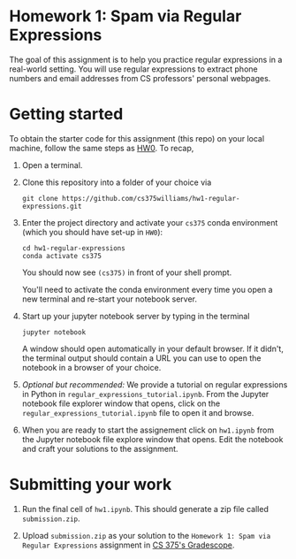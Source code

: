 # Homework 1: Spam via Regular Expressions

The goal of this assignment is to help you practice regular expressions in a real-world setting. You will use regular expressions to extract phone numbers and email addresses from CS professors' personal webpages. 

# Getting started 

To obtain the starter code for this assignment (this repo) on your local machine, follow the same steps as [HW0](https://github.com/cs375williams/hw0-preliminaries). To recap, 

1. Open a terminal. 

2. Clone this repository into a folder of your choice via
	```
	git clone https://github.com/cs375williams/hw1-regular-expressions.git
	```

3. Enter the project directory and activate your `cs375` conda environment (which you should have set-up in `HW0`): 
	```
	cd hw1-regular-expressions
	conda activate cs375
	```

	You should now see `(cs375)` in front of your shell prompt.  

	You'll need to activate the conda environment every time you open a new terminal and re-start your notebook server. 

4. Start up your jupyter notebook server by typing in the terminal 
	```
	jupyter notebook 
	```

	A window should open automatically in your default browser. If it didn't, the terminal output should contain a URL you can use to open the notebook in a browser of your choice.

5. *Optional but recommended:* We provide a tutorial on regular expressions in Python in `regular_expressions_tutorial.ipynb`. From the Jupyter notebook file explorer window that opens, click on the `regular_expressions_tutorial.ipynb` file to open it and browse. 

6. When you are ready to start the assignement click on `hw1.ipynb` from the Jupyter notebook file explore window that opens. Edit the notebook and craft your solutions to the assignment. 

# Submitting your work 

1. Run the final cell of `hw1.ipynb`. This should generate a zip file called `submission.zip`.

2. Upload `submission.zip` as your solution to the `Homework 1: Spam via Regular Expressions` assignment in [CS 375's Gradescope](https://www.gradescope.com/courses/506455). 


